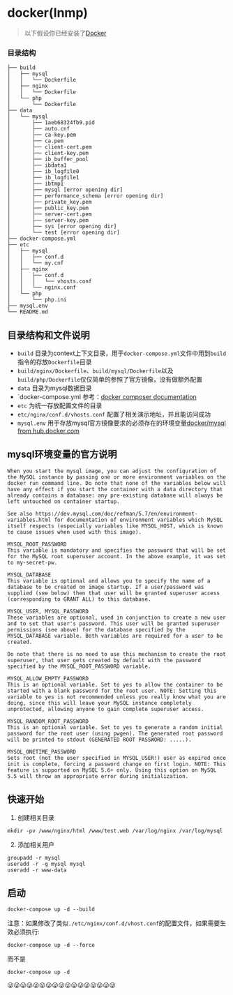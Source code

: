 # docker(lnmp)
> 以下假设你已经安装了[Docker](https://www.docker.com/)
### 目录结构
```
├── build
│   ├── mysql
│   │   └── Dockerfile
│   ├── nginx
│   │   └── Dockerfile
│   └── php
│       └── Dockerfile
├── data
│   └── mysql
│       ├── 1aeb68324fb9.pid
│       ├── auto.cnf
│       ├── ca-key.pem
│       ├── ca.pem
│       ├── client-cert.pem
│       ├── client-key.pem
│       ├── ib_buffer_pool
│       ├── ibdata1
│       ├── ib_logfile0
│       ├── ib_logfile1
│       ├── ibtmp1
│       ├── mysql [error opening dir]
│       ├── performance_schema [error opening dir]
│       ├── private_key.pem
│       ├── public_key.pem
│       ├── server-cert.pem
│       ├── server-key.pem
│       ├── sys [error opening dir]
│       └── test [error opening dir]
├── docker-compose.yml
├── etc
│   ├── mysql
│   │   ├── conf.d
│   │   └── my.cnf
│   ├── nginx
│   │   ├── conf.d
│   │   │   └── vhosts.conf
│   │   └── nginx.conf
│   └── php
│       └── php.ini
├── mysql.env
└── README.md
```
## 目录结构和文件说明
* `build` 目录为context上下文目录，用于`docker-compose.yml`文件中用到`build`指令的存放`Dockerfile`目录
* `build/nginx/Dockerfile`、`build/mysql/Dockerfile`以及`build/php/Dockerfile`仅仅简单的参照了官方镜像，没有做额外配置
* `data` 目录为mysql数据目录
* `docker-compose.yml 参考：[docker composer documentation](https://docs.docker.com/compose/compose-file)
* `etc` 为统一存放配置文件的目录
* `etc/nginx/conf.d/vhosts.conf` 配置了相关演示地址，并且能访问成功
* `mysql.env` 用于存放mysql官方镜像要求的必须存在的环境变量[docker/mysql from hub.docker.com](https://hub.docker.com/_/mysql)

## mysql环境变量的官方说明

```
When you start the mysql image, you can adjust the configuration of the MySQL instance by passing one or more environment variables on the docker run command line. Do note that none of the variables below will have any effect if you start the container with a data directory that already contains a database: any pre-existing database will always be left untouched on container startup.

See also https://dev.mysql.com/doc/refman/5.7/en/environment-variables.html for documentation of environment variables which MySQL itself respects (especially variables like MYSQL_HOST, which is known to cause issues when used with this image).

MYSQL_ROOT_PASSWORD
This variable is mandatory and specifies the password that will be set for the MySQL root superuser account. In the above example, it was set to my-secret-pw.

MYSQL_DATABASE
This variable is optional and allows you to specify the name of a database to be created on image startup. If a user/password was supplied (see below) then that user will be granted superuser access (corresponding to GRANT ALL) to this database.

MYSQL_USER, MYSQL_PASSWORD
These variables are optional, used in conjunction to create a new user and to set that user's password. This user will be granted superuser permissions (see above) for the database specified by the MYSQL_DATABASE variable. Both variables are required for a user to be created.

Do note that there is no need to use this mechanism to create the root superuser, that user gets created by default with the password specified by the MYSQL_ROOT_PASSWORD variable.

MYSQL_ALLOW_EMPTY_PASSWORD
This is an optional variable. Set to yes to allow the container to be started with a blank password for the root user. NOTE: Setting this variable to yes is not recommended unless you really know what you are doing, since this will leave your MySQL instance completely unprotected, allowing anyone to gain complete superuser access.

MYSQL_RANDOM_ROOT_PASSWORD
This is an optional variable. Set to yes to generate a random initial password for the root user (using pwgen). The generated root password will be printed to stdout (GENERATED ROOT PASSWORD: .....).

MYSQL_ONETIME_PASSWORD
Sets root (not the user specified in MYSQL_USER!) user as expired once init is complete, forcing a password change on first login. NOTE: This feature is supported on MySQL 5.6+ only. Using this option on MySQL 5.5 will throw an appropriate error during initialization.
```

## 快速开始

1. 创建相关目录
```
mkdir -pv /www/nginx/html /www/test.web /var/log/nginx /var/log/mysql
```

2. 添加相关用户
```
groupadd -r mysql
useradd -r -g mysql mysql
useradd -r www-data
```

## 启动
```
docker-compose up -d --build
```

注意：如果修改了类似`./etc/nginx/conf.d/vhost.conf`的配置文件，如果需要生效必须执行:<br />

```
docker-compose up -d --force
```
而不是
```
docker-compose up -d
```

:stuck_out_tongue_winking_eye::stuck_out_tongue_winking_eye::stuck_out_tongue_winking_eye::stuck_out_tongue_winking_eye::stuck_out_tongue_winking_eye::stuck_out_tongue_winking_eye::stuck_out_tongue_winking_eye::stuck_out_tongue_winking_eye::stuck_out_tongue_winking_eye::stuck_out_tongue_winking_eye::stuck_out_tongue_winking_eye::stuck_out_tongue_winking_eye::stuck_out_tongue_winking_eye::stuck_out_tongue_winking_eye::stuck_out_tongue_winking_eye::stuck_out_tongue_winking_eye::stuck_out_tongue_winking_eye:
